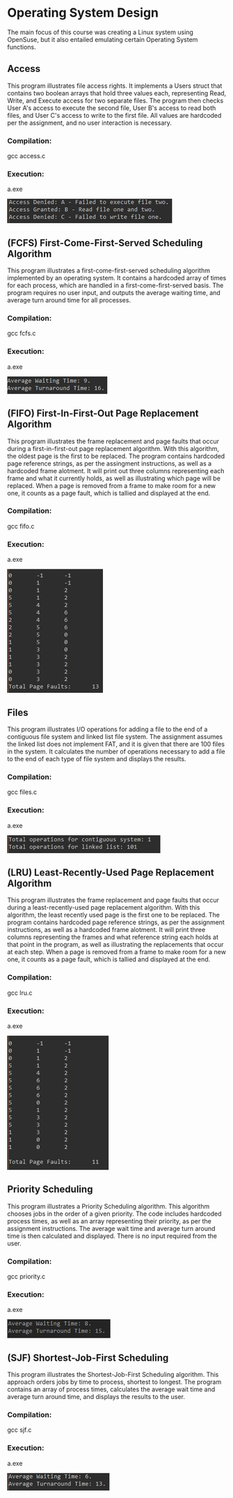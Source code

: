 # Operating System Design
The main focus of this course was creating a Linux system using OpenSuse, but it also entailed emulating certain Operating System functions. 

## Access
This program illustrates file access rights. It implements a Users struct that contains two boolean arrays that hold three values each, representing Read, Write, and Execute access for two separate files. The program then checks User A's access to execute the second file, User B's access to read both files, and User C's access to write to the first file. All values are hardcoded per the assignment, and no user interaction is necessary.

### Compilation:
gcc access.c

### Execution:
a.exe

![alt text](https://github.com/NotQuiteHeroes/Resources/blob/master/ScreenShots/osDesignAccess.JPG "File Access")

## (FCFS) First-Come-First-Served Scheduling Algorithm
This program illustrates a first-come-first-served scheduling algorithm implemented by an operating system. It contains a hardcoded array of times for each process, which are handled in a first-come-first-served basis. The program requires no user input, and outputs the average waiting time, and average turn around time for all processes.

### Compilation:
gcc fcfs.c

### Execution:
a.exe

![alt text](https://github.com/NotQuiteHeroes/Resources/blob/master/ScreenShots/osDesignfcfs.JPG "FCFS Scheduling")

## (FIFO) First-In-First-Out Page Replacement Algorithm
This program illustrates the frame replacement and page faults that occur during a first-in-first-out page replacement algorithm. With this algorithm, the oldest page is the first to be replaced. The program contains hardcoded page reference strings, as per the assingment instructions, as well as a hardcoded frame alotment. It will print out three columns representing each frame and what it currently holds, as well as illustrating which page will be replaced. When a page is removed from a frame to make room for a new one, it counts as a page fault, which is tallied and displayed at the end.

### Compilation:
gcc fifo.c

### Execution:
a.exe

![alt text](https://github.com/NotQuiteHeroes/Resources/blob/master/ScreenShots/osDesignfifo.JPG "FIFO Page Replacement")

## Files
This program illustrates I/O operations for adding a file to the end of a contiguous file system and linked list file system. The assignment assumes the linked list does not implement FAT, and it is given that there are 100 files in the system. It calculates the number of operations necessary to add a file to the end of each type of file system and displays the results.

### Compilation:
gcc files.c

### Execution:
a.exe

![alt text](https://github.com/NotQuiteHeroes/Resources/blob/master/ScreenShots/osDesignFiles.JPG "I/O Operation count")

## (LRU) Least-Recently-Used Page Replacement Algorithm
This program illustrates the frame replacement and page faults that occur during a least-recently-used page replacement algorithm. With this algorithm, the least recently used page is the first one to be replaced. The program contains hardcoded page reference strings, as per the assignment instructions, as well as a hardcoded frame alotment. It will print three columns representing the frames and what reference string each holds at that point in the program, as well as illustrating the replacements that occur at each step. When a page is removed from a frame to make room for a new one, it counts as a page fault, which is tallied and displayed at the end.

### Compilation:
gcc lru.c

### Execution:
a.exe

![alt text](https://github.com/NotQuiteHeroes/Resources/blob/master/ScreenShots/osDesignlru.JPG "Least-Recently-Used Page Replacement")

## Priority Scheduling 
This program illustrates a Priority Scheduling algorithm. This algorithm chooses jobs in the order of a given priority. The code includes hardcoded process times, as well as an array representing their priority, as per the assignment instructions. The average wait time and average turn around time is then calculated and displayed. There is no input required from the user.

### Compilation:
gcc priority.c

### Execution:
a.exe

![alt text](https://github.com/NotQuiteHeroes/Resources/blob/master/ScreenShots/osDesignpriority.JPG "Priority Scheduling")

## (SJF) Shortest-Job-First Scheduling
This program illustrates the Shortest-Job-First Scheduling algorithm. This approach orders jobs by time to process, shortest to longest. The program contains an array of process times, calculates the average wait time and average turn around time, and displays the results to the user.

### Compilation:
gcc sjf.c

### Execution:
a.exe

![alt text](https://github.com/NotQuiteHeroes/Resources/blob/master/ScreenShots/osDesignsjf.JPG "Shortest Job First Scheduling")

